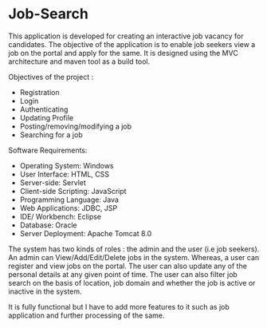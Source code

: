 # Job-Search

This application is developed for creating an interactive job vacancy for candidates. The objective of the application is to enable job seekers view a job on the portal and apply for the same. It is designed using the MVC architecture and maven tool as a build tool.

Objectives of the project :

* Registration
* Login
* Authenticating
* Updating Profile
* Posting/removing/modifying a job
* Searching for a job

Software Requirements: 

* Operating System: Windows
* User Interface: HTML, CSS
* Server-side: Servlet
* Client-side Scripting: JavaScript
* Programming Language: Java
* Web Applications: JDBC, JSP
* IDE/ Workbench: Eclipse
* Database: Oracle
* Server Deployment: Apache Tomcat 8.0

The system has two kinds of roles : the admin and the user (i.e job seekers). An admin can View/Add/Edit/Delete jobs in the system. 
Whereas, a user can register and view jobs on the portal. The user can also update any of the personal details at any given point of time. The user can also filter job search on the basis of location, job domain and whether the job is active or inactive in the system.

It is fully functional but I have to add more features to it such as job application and further processing of the same.
